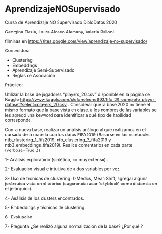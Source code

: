 # AprendizajeNOSupervisado
Curso de Aprendizaje NO Supervisado DiploDatos 2020

Georgina Flesia, Laura Alonso Alemany, Valeria Rulloni 

filminas en https://sites.google.com/view/aprendizaje-no-supervisado/

Contenidos:
- Clustering
- Embeddings
- Aprendizaje Semi-Supervisado
- Reglas de Asociación 


Práctico:

Utilizar la base de jugadores “players_20.csv” disponible en la página de Kaggle https://www.kaggle.com/stefanoleone992/fifa-20-complete-player-dataset?select=players_20.csv . Considerar que la base 2020 no tiene el mismo formato que la base vista en clase, a los nombres de las variables se les agregó una keyword para identificar a qué tipo de habilidad corresponde.

Con la nueva base, realizar un análisis análogo al que realizamos en el cursado de la materia con los datos FIFA2019 (Basarse en las notebooks ntb_clustering_1_fifa2019, ntb_clustering_2_fifa2019 y ntb3_embeddings_fifa2019). Realice comentarios en cada parte (verbose=True ;))

1- Análisis exploratorio (sintético, no muy extenso) .

2- Evaluación visual  e intuitiva de a dos variables por vez.

3- Uso de técnicas de clustering: k-Medias, Mean Shift, agregar alguna jerárquica vista en el teórico (sugerencia: usar 'cityblock' como distancia en el jerárquico).

4- Análisis de los clusters encontrados.

5- Embeddings y técnicas de clustering.

6- Evaluación.

7- Pregunta: ¿Se realizó alguna normalización de la base? ¿Por qué ?

